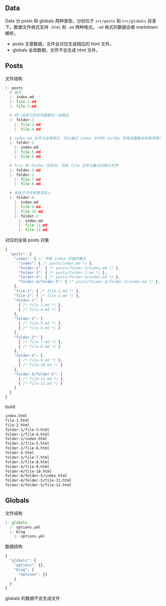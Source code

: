 ## Data

Data 分 posts 和 globals 两种类型，分别位于 `src/posts` 和 `src/globals` 目录下。数据文件格式支持 `.html` 和 `.md` 两种格式。`.md` 格式的数据会被 markdown 解析。

- posts 文章数据，文件会对应生成相应的 html 文件。
- globals 全局数据，文件不会生成 html 文件。

## Posts

文件结构

```python
|- posts
  # 首页
  |- index.md
  |- file-1.md
  |- file-2.md

  # 同一目录下的文件数据为一组集合
  |- folder-1           
    |- file-3.md
    |- file-4.md

  # index.md 文件为目录索引，可以通过 index 文件的 sortBy 字段设置集合的排序情况
  |- folder-2
    |- index.md
    |- file-5.md
    |- file-6.md

  # file 和 folder 同名时，同名 file 文件为集合的索引文件
  |- folder-3.md
  |- folder-3
    |- file-7.md
    |- file-8.md

  # 多级子文件夹情况同上
  |- folder-4
    |- index.md
    |- file-9.md
    |- file-10.md
    |- folder-5
      |- index.md
      |- file-11.md
      |- file-12.md
```

对应的全局 posts 对象

```js
{
  "posts": {
    "index": { // 所有 index 页面的集合
      "index": { /* posts/index.md */ },
      "folder-2": { /* posts/folder-2/index.md */ },
      "folder-3": { /* posts/folder-3.md */ },
      "folder-4": { /* posts/folder-4/index.md */ },
      "folder-4/folder-5": { /* posts/folder-4/folder-5/index.md */ },
    },
    "file-1": { /* file-1.md */ },
    "file-2": { /* file-2.md */ },
    "folder-1": [
      { /* file-3.md */ },
      { /* file-4.md */ }
    ],
    "folder-2": [
      { /* file-5.md */ },
      { /* file-6.md */ }
    ],
    "folder-3": [
      { /* file-7.md */ },
      { /* file-8.md */ }
    ],
    "folder-4": [
      { /* file-9.md */ },
      { /* file-10.md */ }
    ],
    "folder-4/folder-5": [
      { /* file-11.md */ },
      { /* file-12.md */ }
    ]
  }
}
```

build

```html
index.html
file-1.html
file-2.html
folder-1/file-3.html
folder-1/file-4.html
folder-2/index.html
folder-2/file-5.html
folder-2/file-6.html
folder-3.html
folder-3/file-7.html
folder-3/file-8.html
folder-4/file-9.html
folder-4/file-10.html
folder-4/folder-5/index.html
folder-4/folder-5/file-11.html
folder-4/folder-5/file-12.html
```

## Globals

文件结构

```python
|- globals
  |- options.yml
  |- blog
    |- options.yml
```

数据结构

```js
{
  "globals": {
    "options": {},
    "blog": {
      "options": {}
    }
  }
}
```

globals 的数据不会生成文件
